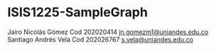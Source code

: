 # ISIS1225-SampleGraph


Jairo Nicolás Gómez Cod 202020414 jn.gomezm1@uniandes.edu.co
Santiago Andrés Vela Cod 202026767 s.vela@uniandes.edu.co
